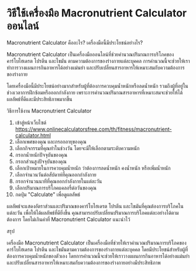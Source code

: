 วิธีใช้เครื่องมือ Macronutrient Calculator ออนไลน์
==================================================

Macronutrient Calculator คืออะไร? เครื่องมือนี้มีประโยชน์อย่างไร?

Macronutrient Calculator เป็นเครื่องมือออนไลน์ที่ช่วยคำนวณปริมาณการบริโภคของคาร์โบไฮเดรต โปรตีน และไขมัน ตามความต้องการของร่างกายแต่ละบุคคล การคำนวณนี้จะช่วยให้เราทำการวางแผนการกินอาหารได้อย่างแม่นยำ และปรับเปลี่ยนสารอาหารให้เหมาะสมกับความต้องการของร่างกาย

โดยเครื่องมือนี้มีประโยชน์อย่างมากสำหรับผู้ที่ต้องการควบคุมน้ำหนักหรือลดน้ำหนัก รวมถึงผู้ที่อยู่ในช่วงเวลาการฝึกซ้อมหรือออกกำลังกาย เพราะการคำนวณปริมาณสารอาหารที่เหมาะสมจะช่วยให้ได้ผลลัพธ์ที่ดีและมีประสิทธิภาพมากขึ้น

วิธีการใช้งาน Macronutrient Calculator

1. เข้าสู่หน้าเว็บไซต์ <https://www.onlinecalculatorsfree.com/th/fitness/macronutrient-calculator.html>
2. เลือกเพศของคุณ และกรอกอายุของคุณ
3. เลือกกิจกรรมที่คุณทำในช่วงวัน โดยจะมีให้เลือกตามระดับความหนัก
4. กรอกน้ำหนักปัจจุบันของคุณ
5. กรอกส่วนสูงปัจจุบันของคุณ
6. เลือกเป้าหมายในการควบคุมน้ำหนัก ว่าต้องการลดน้ำหนัก คงน้ำหนัก หรือเพิ่มน้ำหนัก
7. เลือกจำนวนวันต่อสัปดาห์ที่คุณออกกำลังกาย
8. กรอกจำนวนนาทีที่คุณออกกำลังกายในแต่ละวัน
9. เลือกปริมาณการบริโภคแคลอรี่ต่อวันของคุณ
10. กดปุ่ม "Calculate" เพื่อดูผลลัพธ์

ผลลัพธ์จะแสดงอัตราส่วนและปริมาณของคาร์โบไฮเดรต โปรตีน และไขมันที่คุณต้องการบริโภคในแต่ละวัน เพื่อให้ได้ผลลัพธ์ที่ดียิ่งขึ้น คุณสามารถปรับเปลี่ยนปริมาณการบริโภคแต่ละอย่างได้ตามต้องการ โดยไม่เกินค่าที่ Macronutrient Calculator แนะนำไว้

สรุป

เครื่องมือ Macronutrient Calculator เป็นเครื่องมือที่ช่วยให้เราคำนวณปริมาณการบริโภคของคาร์โบไฮเดรต โปรตีน และไขมันตามความต้องการของร่างกายแต่ละบุคคล โดยมีประโยชน์สำหรับผู้ที่ต้องการควบคุมน้ำหนักของตัวเอง โดยการคำนวณนี้จะช่วยให้เราวางแผนการกินอาหารได้อย่างแม่นยำ และปรับเปลี่ยนสารอาหารให้เหมาะสมกับความต้องการของร่างกายอย่างมีประสิทธิภาพ